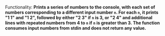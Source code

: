 Functionality: **Prints a series of numbers to the console, with each set of numbers corresponding to a different input number `n`. For each `n`, it prints "1 1" and "1 2", followed by either "2 3" if `n` is 3, or "2 4" and additional lines with repeated numbers from 4 to `n` if `n` is greater than 3. The function consumes input numbers from stdin and does not return any value.**